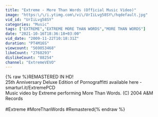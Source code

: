```yaml
---
title: "Extreme - More Than Words (Official Music Video)"
image: "https:\/\/i.ytimg.com\/vi\/UrIiLvg58SY\/hqdefault.jpg"
vid_id: "UrIiLvg58SY"
categories: "Music"
tags: ["EXTREME","EXTREME MORE THAN WORDS","MORE THAN WORDS"]
date: "2021-10-16T18:36:18+03:00"
vid_date: "2009-11-22T10:18:31Z"
duration: "PT4M16S"
viewcount: "569053468"
likeCount: "2768293"
dislikeCount: "88254"
channel: "ExtremeVEVO"
---
```

{% raw %}REMASTERED IN HD!<br />25th Anniversary Deluxe Edition of Pornograffitti available here - smarturl.it/ExtremePCD<br />Music video by Extreme performing More Than Words. (C) 2004 A&amp;M Records<br /><br />#Extreme #MoreThanWords #Remastered{% endraw %}
